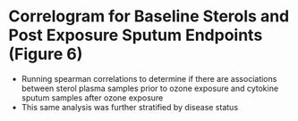 # Correlogram for Baseline Sterols and Post Exposure Sputum Endpoints (Figure 6)
- Running spearman correlations to determine if there are associations between sterol plasma samples prior to ozone exposure and cytokine sputum samples after ozone exposure
- This same analysis was further stratified by disease status
